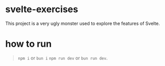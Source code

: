 # svelte-exercises

This project is a very ugly monster used to explore the features of Svelte.


# how to run

> `npm i` or `bun i`
> `npm run dev` or `bun run dev`.
